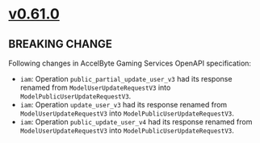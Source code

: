 # [v0.61.0]

## BREAKING CHANGE

Following changes in AccelByte Gaming Services OpenAPI specification:

- `iam`: Operation `public_partial_update_user_v3` had its response renamed from `ModelUserUpdateRequestV3` into `ModelPublicUserUpdateRequestV3`.
- `iam`: Operation `update_user_v3` had its response renamed from `ModelUserUpdateRequestV3` into `ModelPublicUserUpdateRequestV3`.
- `iam`: Operation `public_update_user_v4` had its response renamed from `ModelUserUpdateRequestV3` into `ModelPublicUserUpdateRequestV3`.

[v0.61.0]: https://github.com/AccelByte/accelbyte-python-sdk/compare/v0.60.0..v0.61.0
